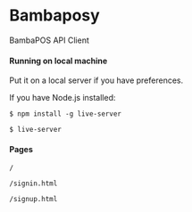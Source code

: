 # Bambaposy
BambaPOS API Client

#### Running on local machine

Put it on a local server if you have preferences.

If you have Node.js installed: 

`$ npm install -g live-server`

`$ live-server`




#### Pages

`/`

`/signin.html`

`/signup.html`

